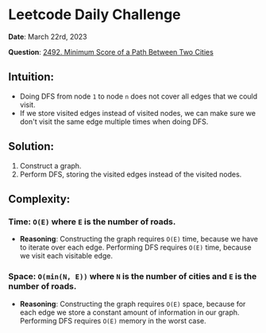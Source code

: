 # Leetcode Daily Challenge

**Date**: March 22rd, 2023

**Question**: [2492. Minimum Score of a Path Between Two Cities
](https://leetcode.com/problems/minimum-score-of-a-path-between-two-cities/description/)

## Intuition:
*   Doing DFS from node `1` to node `n` does not cover all edges that we could visit.
*   If we store visited edges instead of visited nodes, we can make sure we don't visit the same edge multiple times when doing DFS.

## Solution:
1.  Construct a graph.
2.  Perform DFS, storing the visited edges instead of the visited nodes.

## Complexity:
### Time: `O(E)` where `E` is the number of roads.
*   **Reasoning**: Constructing the graph requires `O(E)` time, because we have to iterate over each edge. Performing DFS requires `O(E)` time, because we visit each visitable edge.
### Space: `O(min(N, E))` where `N` is the number of cities and `E` is the number of roads.
*   **Reasoning**: Constructing the graph requires `O(E)` space, because for each edge we store a constant amount of information in our graph. Performing DFS requires `O(E)` memory in the worst case.
